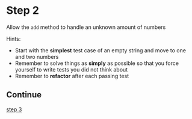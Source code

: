 # Step 2

Allow the `add` method to handle an unknown amount of numbers

Hints:

- Start with the **simplest** test case of an empty string and move to one and two numbers
- Remember to solve things as **simply** as possible so that you force yourself to write tests you did not think about
- Remember to **refactor** after each passing test

## Continue

[step 3](./step_3.md)
